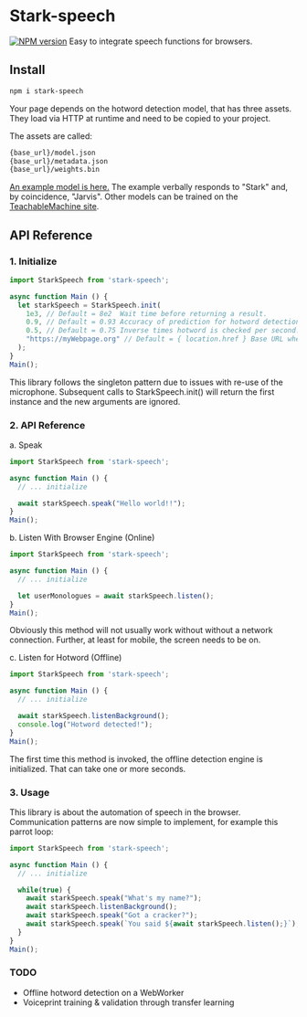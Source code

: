 # Stark-speech

[![NPM version](https://img.shields.io/npm/v/stark-speech.svg)](https://www.npmjs.com/package/stark-speech)
Easy to integrate speech functions for browsers.

## Install

```bash
npm i stark-speech

```

Your page depends on the hotword detection model, that has three assets.
They load via HTTP at runtime and need to be copied to your project.

The assets are called:

```bash
{base_url}/model.json
{base_url}/metadata.json
{base_url}/weights.bin
```

[An example model is here.](https://github.com/WeWatchWall/stark-speech/tree/main/assets)
The example verbally responds to "Stark" and, by coincidence, "Jarvis".
Other models can be trained on the [TeachableMachine site](https://teachablemachine.withgoogle.com/).

## API Reference

### 1. Initialize

```typescript
import StarkSpeech from 'stark-speech';

async function Main () {
  let starkSpeech = StarkSpeech.init(
    1e3, // Default = 8e2  Wait time before returning a result.
    0.9, // Default = 0.93 Accuracy of prediction for hotword detection.
    0.5, // Default = 0.75 Inverse times hotword is checked per second. 1/0.5 = 2 times/second.
    "https://myWebpage.org" // Default = { location.href } Base URL where the hotword model is located.
  );
}
Main();
```

This library follows the singleton pattern due to issues with re-use of the microphone.
Subsequent calls to StarkSpeech.init() will return the first instance and the new arguments are ignored.  

### 2. API Reference

a. Speak

```typescript
import StarkSpeech from 'stark-speech';

async function Main () {
  // ... initialize

  await starkSpeech.speak("Hello world!!");
}
Main();
```

b. Listen With Browser Engine (Online)

```typescript
import StarkSpeech from 'stark-speech';

async function Main () {
  // ... initialize

  let userMonologues = await starkSpeech.listen();
}
Main();
```

Obviously this method will not usually work without without a network connection.
Further, at least for mobile, the screen needs to be on.

c. Listen for Hotword (Offline)

```typescript
import StarkSpeech from 'stark-speech';

async function Main () {
  // ... initialize

  await starkSpeech.listenBackground();
  console.log("Hotword detected!");
}
Main();
```

The first time this method is invoked, the offline detection engine is initialized.
That can take one or more seconds.

### 3. Usage

This library is about the automation of speech in the browser.
Communication patterns are now simple to implement, for example this parrot loop:

```typescript
import StarkSpeech from 'stark-speech';

async function Main () {
  // ... initialize

  while(true) {
    await starkSpeech.speak("What's my name?");
    await starkSpeech.listenBackground();
    await starkSpeech.speak("Got a cracker?");
    await starkSpeech.speak(`You said ${await starkSpeech.listen();}`);
  }
}
Main();
```

### TODO

- Offline hotword detection on a WebWorker
- Voiceprint training & validation through transfer learning